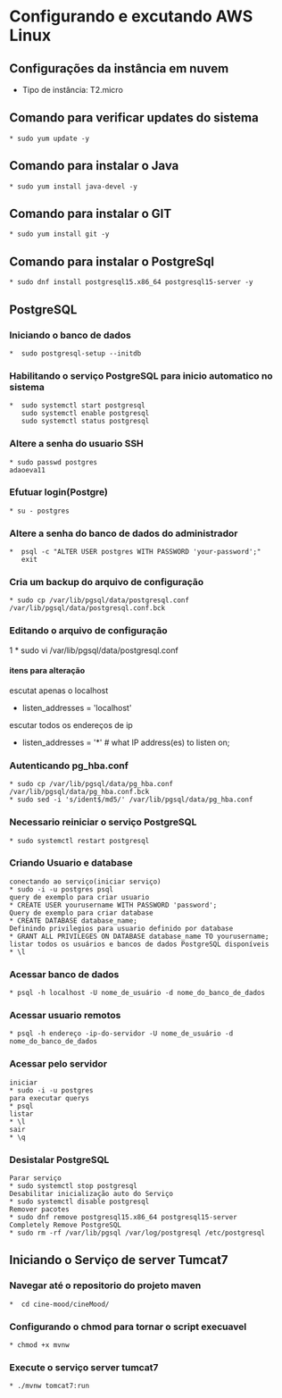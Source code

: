 # Configurando e excutando AWS Linux

## Configurações da instância em nuvem
* Tipo de instância: T2.micro
## Comando para verificar updates do sistema
    * sudo yum update -y
## Comando para instalar o Java
    * sudo yum install java-devel -y
## Comando para instalar o GIT
    * sudo yum install git -y
## Comando para instalar o PostgreSql
    * sudo dnf install postgresql15.x86_64 postgresql15-server -y
## PostgreSQL
### Iniciando o banco de dados
    *  sudo postgresql-setup --initdb
### Habilitando o serviço PostgreSQL para inicio automatico no sistema
    *  sudo systemctl start postgresql
       sudo systemctl enable postgresql
       sudo systemctl status postgresql
### Altere a senha do usuario SSH
    * sudo passwd postgres 
    adaoeva11
### Efutuar login(Postgre)
    * su - postgres
### Altere a senha do banco de dados do administrador
    *  psql -c "ALTER USER postgres WITH PASSWORD 'your-password';"
       exit
### Cria um backup do arquivo de configuração
    * sudo cp /var/lib/pgsql/data/postgresql.conf /var/lib/pgsql/data/postgresql.conf.bck
### Editando o arquivo de configuração 
1    * sudo vi /var/lib/pgsql/data/postgresql.conf
#### itens para alteração
escutat apenas o localhost
* listen_addresses = 'localhost'

escutar todos os endereços de ip
* listen_addresses = '*' # what IP address(es) to listen on;
### Autenticando  pg_hba.conf
    * sudo cp /var/lib/pgsql/data/pg_hba.conf /var/lib/pgsql/data/pg_hba.conf.bck
    * sudo sed -i 's/ident$/md5/' /var/lib/pgsql/data/pg_hba.conf
### Necessario reiniciar o serviço PostgreSQL
    * sudo systemctl restart postgresql
### Criando Usuario e database
    conectando ao serviço(iniciar serviço)
    * sudo -i -u postgres psql 
    query de exemplo para criar usuario
    * CREATE USER yourusername WITH PASSWORD 'password';
    Query de exemplo para criar database
    * CREATE DATABASE database_name;
    Definindo privilegios para usuario definido por database
    * GRANT ALL PRIVILEGES ON DATABASE database_name TO yourusername;
    listar todos os usuários e bancos de dados PostgreSQL disponíveis
    * \l
### Acessar banco de dados
    * psql -h localhost -U nome_de_usuário -d nome_do_banco_de_dados
### Acessar usuario remotos
    * psql -h endereço -ip-do-servidor -U nome_de_usuário -d nome_do_banco_de_dados
### Acessar pelo servidor
    iniciar
    * sudo -i -u postgres
    para executar querys
    * psql
    listar
    * \l
    sair 
    * \q
### Desistalar PostgreSQL
    Parar serviço
    * sudo systemctl stop postgresql
    Desabilitar inicialização auto do Serviço
    * sudo systemctl disable postgresql
    Remover pacotes
    * sudo dnf remove postgresql15.x86_64 postgresql15-server
    Completely Remove PostgreSQL
    * sudo rm -rf /var/lib/pgsql /var/log/postgresql /etc/postgresql
## Iniciando o Serviço de server Tumcat7 
### Navegar até o repositorio do projeto maven
    *  cd cine-mood/cineMood/ 
### Configurando o chmod para tornar o script execuavel
    * chmod +x mvnw
### Execute o serviço server tumcat7
    * ./mvnw tomcat7:run

    
    